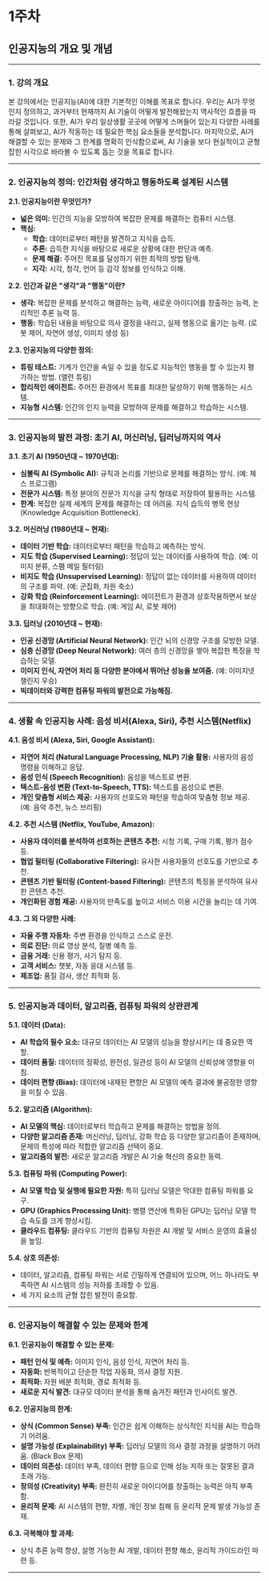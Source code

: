 # 1주차
## 인공지능의 개요 및 개념

---

### 1. 강의 개요

본 강의에서는 인공지능(AI)에 대한 기본적인 이해를 목표로 합니다.  우리는 AI가 무엇인지 정의하고, 과거부터 현재까지 AI 기술이 어떻게 발전해왔는지 역사적인 흐름을 따라갈 것입니다. 또한, AI가 우리 일상생활 곳곳에 어떻게 스며들어 있는지 다양한 사례를 통해 살펴보고, AI가 작동하는 데 필요한 핵심 요소들을 분석합니다. 마지막으로, AI가 해결할 수 있는 문제와 그 한계를 명확히 인식함으로써, AI 기술을 보다 현실적이고 균형 잡힌 시각으로 바라볼 수 있도록 돕는 것을 목표로 합니다.

---

### 2. 인공지능의 정의: 인간처럼 생각하고 행동하도록 설계된 시스템

**2.1. 인공지능이란 무엇인가?**

*   **넓은 의미:** 인간의 지능을 모방하여 복잡한 문제를 해결하는 컴퓨터 시스템.
*   **핵심:**
    *   **학습:** 데이터로부터 패턴을 발견하고 지식을 습득.
    *   **추론:** 습득한 지식을 바탕으로 새로운 상황에 대한 판단과 예측.
    *   **문제 해결:** 주어진 목표를 달성하기 위한 최적의 방법 탐색.
    *   **지각:** 시각, 청각, 언어 등 감각 정보를 인식하고 이해.

**2.2. 인간과 같은 "생각"과 "행동"이란?**

*   **생각:** 복잡한 문제를 분석하고 해결하는 능력, 새로운 아이디어를 창출하는 능력, 논리적인 추론 능력 등.
*   **행동:** 학습된 내용을 바탕으로 의사 결정을 내리고, 실제 행동으로 옮기는 능력. (로봇 제어, 자연어 생성, 이미지 생성 등)

**2.3. 인공지능의 다양한 정의:**

*   **튜링 테스트:** 기계가 인간을 속일 수 있을 정도로 지능적인 행동을 할 수 있는지 평가하는 방법. (앨런 튜링)
*   **합리적인 에이전트:** 주어진 환경에서 목표를 최대한 달성하기 위해 행동하는 시스템.
*   **지능형 시스템:** 인간의 인지 능력을 모방하여 문제를 해결하고 학습하는 시스템.

---

### 3. 인공지능의 발전 과정: 초기 AI, 머신러닝, 딥러닝까지의 역사

**3.1. 초기 AI (1950년대 ~ 1970년대):**

*   **심볼릭 AI (Symbolic AI):** 규칙과 논리를 기반으로 문제를 해결하는 방식.  (예: 체스 프로그램)
*   **전문가 시스템:** 특정 분야의 전문가 지식을 규칙 형태로 저장하여 활용하는 시스템.
*   **한계:** 복잡한 실제 세계의 문제를 해결하는 데 어려움.  지식 습득의 병목 현상 (Knowledge Acquisition Bottleneck).

**3.2. 머신러닝 (1980년대 ~ 현재):**

*   **데이터 기반 학습:** 데이터로부터 패턴을 학습하고 예측하는 방식.
*   **지도 학습 (Supervised Learning):** 정답이 있는 데이터를 사용하여 학습. (예: 이미지 분류, 스팸 메일 필터링)
*   **비지도 학습 (Unsupervised Learning):** 정답이 없는 데이터를 사용하여 데이터의 구조를 파악. (예: 군집화, 차원 축소)
*   **강화 학습 (Reinforcement Learning):** 에이전트가 환경과 상호작용하면서 보상을 최대화하는 방향으로 학습. (예: 게임 AI, 로봇 제어)

**3.3. 딥러닝 (2010년대 ~ 현재):**

*   **인공 신경망 (Artificial Neural Network):** 인간 뇌의 신경망 구조를 모방한 모델.
*   **심층 신경망 (Deep Neural Network):** 여러 층의 신경망을 쌓아 복잡한 특징을 학습하는 모델.
*   **이미지 인식, 자연어 처리 등 다양한 분야에서 뛰어난 성능을 보여줌.** (예: 이미지넷 챌린지 우승)
*   **빅데이터와 강력한 컴퓨팅 파워의 발전으로 가능해짐.**

---

### 4. 생활 속 인공지능 사례: 음성 비서(Alexa, Siri), 추천 시스템(Netflix)

**4.1. 음성 비서 (Alexa, Siri, Google Assistant):**

*   **자연어 처리 (Natural Language Processing, NLP) 기술 활용:** 사용자의 음성 명령을 이해하고 응답.
*   **음성 인식 (Speech Recognition):** 음성을 텍스트로 변환.
*   **텍스트-음성 변환 (Text-to-Speech, TTS):** 텍스트를 음성으로 변환.
*   **개인 맞춤형 서비스 제공:** 사용자의 선호도와 패턴을 학습하여 맞춤형 정보 제공. (예: 음악 추천, 뉴스 브리핑)

**4.2. 추천 시스템 (Netflix, YouTube, Amazon):**

*   **사용자 데이터를 분석하여 선호하는 콘텐츠 추천:** 시청 기록, 구매 기록, 평가 점수 등.
*   **협업 필터링 (Collaborative Filtering):** 유사한 사용자들의 선호도를 기반으로 추천.
*   **콘텐츠 기반 필터링 (Content-based Filtering):** 콘텐츠의 특징을 분석하여 유사한 콘텐츠 추천.
*   **개인화된 경험 제공:** 사용자의 만족도를 높이고 서비스 이용 시간을 늘리는 데 기여.

**4.3. 그 외 다양한 사례:**

*   **자율 주행 자동차:** 주변 환경을 인식하고 스스로 운전.
*   **의료 진단:** 의료 영상 분석, 질병 예측 등.
*   **금융 거래:** 신용 평가, 사기 탐지 등.
*   **고객 서비스:** 챗봇, 자동 응대 시스템 등.
*   **제조업:** 품질 검사, 생산 최적화 등.

---

### 5. 인공지능과 데이터, 알고리즘, 컴퓨팅 파워의 상관관계

**5.1. 데이터 (Data):**

*   **AI 학습의 필수 요소:**  대규모 데이터는 AI 모델의 성능을 향상시키는 데 중요한 역할.
*   **데이터 품질:** 데이터의 정확성, 완전성, 일관성 등이 AI 모델의 신뢰성에 영향을 미침.
*   **데이터 편향 (Bias):** 데이터에 내재된 편향은 AI 모델의 예측 결과에 불공정한 영향을 미칠 수 있음.

**5.2. 알고리즘 (Algorithm):**

*   **AI 모델의 핵심:**  데이터로부터 학습하고 문제를 해결하는 방법을 정의.
*   **다양한 알고리즘 존재:** 머신러닝, 딥러닝, 강화 학습 등 다양한 알고리즘이 존재하며, 문제의 특성에 따라 적합한 알고리즘 선택이 중요.
*   **알고리즘의 발전:** 새로운 알고리즘 개발은 AI 기술 혁신의 중요한 동력.

**5.3. 컴퓨팅 파워 (Computing Power):**

*   **AI 모델 학습 및 실행에 필요한 자원:**  특히 딥러닝 모델은 막대한 컴퓨팅 파워를 요구.
*   **GPU (Graphics Processing Unit):** 병렬 연산에 특화된 GPU는 딥러닝 모델 학습 속도를 크게 향상시킴.
*   **클라우드 컴퓨팅:** 클라우드 기반의 컴퓨팅 자원은 AI 개발 및 서비스 운영의 효율성을 높임.

**5.4. 상호 의존성:**

*   데이터, 알고리즘, 컴퓨팅 파워는 서로 긴밀하게 연결되어 있으며, 어느 하나라도 부족하면 AI 시스템의 성능 저하를 초래할 수 있음.
*   세 가지 요소의 균형 잡힌 발전이 중요함.

---

### 6. 인공지능이 해결할 수 있는 문제와 한계

**6.1. 인공지능이 해결할 수 있는 문제:**

*   **패턴 인식 및 예측:** 이미지 인식, 음성 인식, 자연어 처리 등.
*   **자동화:** 반복적이고 단순한 작업 자동화, 의사 결정 지원.
*   **최적화:** 자원 배분 최적화, 경로 최적화 등.
*   **새로운 지식 발견:** 대규모 데이터 분석을 통해 숨겨진 패턴과 인사이트 발견.

**6.2. 인공지능의 한계:**

*   **상식 (Common Sense) 부족:** 인간은 쉽게 이해하는 상식적인 지식을 AI는 학습하기 어려움.
*   **설명 가능성 (Explainability) 부족:** 딥러닝 모델의 의사 결정 과정을 설명하기 어려움. (Black Box 문제)
*   **데이터 의존성:** 데이터 부족, 데이터 편향 등으로 인해 성능 저하 또는 잘못된 결과 초래 가능.
*   **창의성 (Creativity) 부족:** 완전히 새로운 아이디어를 창출하는 능력은 아직 부족함.
*   **윤리적 문제:** AI 시스템의 편향, 차별, 개인 정보 침해 등 윤리적 문제 발생 가능성 존재.

**6.3. 극복해야 할 과제:**

*   상식 추론 능력 향상, 설명 가능한 AI 개발, 데이터 편향 해소, 윤리적 가이드라인 마련 등.

---


